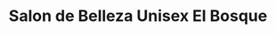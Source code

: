 ---
title: "Salon de Belleza Unisex El Bosque"
url: /puerto-de-san-jose/salon-de-belleza-unisex-el-bosque/
shop: cosméticos
---